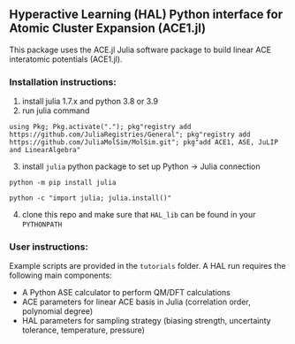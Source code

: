 
## Hyperactive Learning (HAL) Python interface for Atomic Cluster Expansion (ACE1.jl) 

This package uses the ACE.jl Julia software package to build linear ACE interatomic potentials (ACE1.jl).

### Installation instructions:

1. install julia 1.7.x and python 3.8 or 3.9
2. run julia command 

```using Pkg; Pkg.activate("."); pkg"registry add https://github.com/JuliaRegistries/General"; pkg"registry add https://github.com/JuliaMolSim/MolSim.git"; pkg"add ACE1, ASE, JuLIP and LinearAlgebra"```

3. install `julia` python package to set up Python -> Julia connection 

```python -m pip install julia```

```python -c "import julia; julia.install()"```

4. clone this repo and make sure that `HAL_lib` can be found in your `PYTHONPATH`

### User instructions:

Example scripts are provided in the `tutorials` folder. A HAL run requires the following main components:

- A Python ASE calculator to perform QM/DFT calculations
- ACE parameters for linear ACE basis in Julia (correlation order, polynomial degree)
- HAL parameters for sampling strategy (biasing strength, uncertainty tolerance, temperature, pressure)
